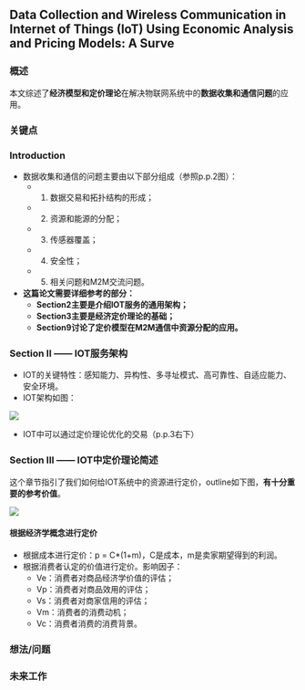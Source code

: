 ## Data Collection and Wireless Communication in Internet of Things (IoT) Using Economic Analysis and Pricing Models: A Surve


### 概述

本文综述了**经济模型和定价理论**在解决物联网系统中的**数据收集和通信问题**的应用。


### 关键点

### Introduction

- 数据收集和通信的问题主要由以下部分组成（参照p.p.2图）：
  - 1. 数据交易和拓扑结构的形成；
  - 2. 资源和能源的分配；
  - 3. 传感器覆盖；
  - 4. 安全性；
  - 5. 相关问题和M2M交流问题。
- **这篇论文需要详细参考的部分：**
	- **Section2主要是介绍IOT服务的通用架构；**
	- **Section3主要是经济定价理论的基础；**
	- **Section9讨论了定价模型在M2M通信中资源分配的应用。**

### Section II —— IOT服务架构

- IOT的关键特性：感知能力、异构性、多寻址模式、高可靠性、自适应能力、安全环境。
- IOT架构如图：

![](https://i.postimg.cc/fy9nVQF1/Data_Collection_and_Wireless_Communication_in_Io_T_Using_Economic.png)

- IOT中可以通过定价理论优化的交易（p.p.3右下）

### Section III —— IOT中定价理论简述

这个章节指引了我们如何给IOT系统中的资源进行定价，outline如下图，**有十分重要的参考价值**。

![](https://i.postimg.cc/Hnrv1HDJ/Data_Collection_and_Wireless_Communication_in_Io_T_Using_Economic.png)

#### 根据经济学概念进行定价

- 根据成本进行定价：p = C*(1+m)，C是成本，m是卖家期望得到的利润。
- 根据消费者认定的价值进行定价。影响因子：
  - Ve：消费者对商品经济学价值的评估；
  - Vp：消费者对商品效用的评估；
  - Vs：消费者对商家信用的评估；
  - Vm：消费者的消费动机；
  - Vc：消费者消费的消费背景。


### 想法/问题




### 未来工作

   






